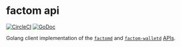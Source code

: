 factom api
===
[![CircleCI](https://circleci.com/gh/FactomProject/factom/tree/master.svg?style=svg)](https://circleci.com/gh/FactomProject/factom/tree/master)
[![GoDoc](https://godoc.org/github.com/FactomProject/factom?status.svg)](https://godoc.org/github.com/FactomProject/factom)

Golang client implementation of the
[`factomd`](https://github.com/FactomProject/factomd) and
[`factom-walletd`](https://github.com/FactomProject/factom-walletd)
[APIs](https://docs.factom.com/api).
